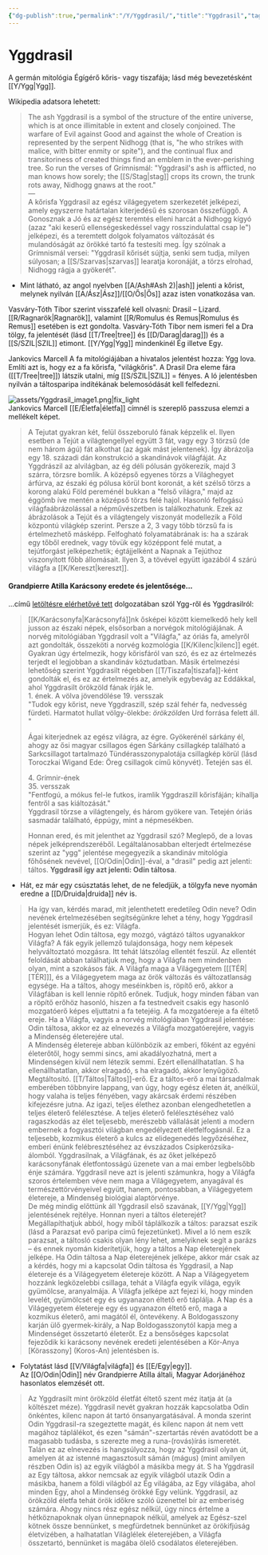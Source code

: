 ```yaml
---
{"dg-publish":true,"permalink":"/Y/Yggdrasil/","title":"Yggdrasil","tags":["Englishtexttranslated"],"created":"2024-01-02T06:47","updated":"2025-09-24T13:51"}
---
```



# Yggdrasil

A germán mitológia Égígérő kőris- vagy tiszafája; lásd még bevezetésként [[Y/Ygg\|Ygg]].  

Wikipedia adatsora lehetett:  
> The ash Yggdrasil is a symbol of the structure of the entire universe, which is at once illimitable in extent and closely conjoined. The warfare of Evil against Good and against the whole of Creation is represented by the serpent Nidhogg (that is, "he who strikes with malice, with bitter enmity or spite"), and the continual flux and transitoriness of created things find an emblem in the ever-perishing tree. So run the verses of Grímnismál: "Yggdrasil's ash is afflicted, no man knows how sorely; the [[S/Stag\|stag]] crops its crown, the trunk rots away, Nidhogg gnaws at the root."  
> —  
> A kőrisfa Yggdrasil az egész világegyetem szerkezetét jelképezi, amely egyszerre határtalan kiterjedésű és szorosan összefüggő. A Gonosznak a Jó és az egész teremtés elleni harcát a Nidhogg kígyó (azaz "aki keserű ellenségeskedéssel vagy rosszindulattal csap le") jelképezi, és a teremtett dolgok folyamatos változását és mulandóságát az örökké tartó fa testesíti meg. Így szólnak a Grímnismál versei: "Yggdrasil kőrisét sújtja, senki sem tudja, milyen súlyosan; a [[S/Szarvas\|szarvas]] learatja koronáját, a törzs elrohad, Nidhogg rágja a gyökerét".  
- Mint látható, az angol nyelvben [[A/Ash#Ash 2)\|ash]] jelenti a kőrist, melynek nyilván [[A/Ász\|Ász]]/[[O/Ős\|Ős]] azaz isten vonatkozása van.  

Vasváry-Tóth Tibor szerint visszafelé kell olvasni: Drasil – Lizard. [[R/Ragnarök\|Ragnarök]], valamint [[R/Romulus és Remus\|Romulus és Remus]] esetében is ezt gondolta. Vasváry-Tóth Tibor nem ismeri fel a Dra tölgy, fa jelentését (lásd [[T/Tree\|tree]] és [[D/Darag\|darag]]) és a [[S/SZIL\|SZIL]] etimont. [[Y/Ygg\|Ygg]] mindenkinél Ég illetve Egy.  

Jankovics Marcell A fa mitológiájában a hivatalos jelentést hozza: Ygg lova. Említi azt is, hogy ez a fa kőrisfa, "világkőris". A Drasil Dra eleme fára ([[T/Tree\|tree]]) látszik utalni, míg [[S/SZIL\|SZIL]] = fényes. A ló jelentésben nyilván a táltosparipa indítékának belemosódását kell felfedezni.  

![assets/Yggdrasil_image1.png|fix_light](/img/user/Y/assets/Yggdrasil_image1.png)  
Jankovics Marcell [[E/Életfa\|életfa]] címnél is szereplő passzusa elemzi a mellékelt képet.  
> A Tejutat gyakran két, felül összeboruló fának képzelik el. Ilyen esetben a Tejút a világtengellyel együtt 3 fát, vagy egy 3 törzsű (de nem három ágú) fát alkothat (az ágak mást jelentenek). Így ábrázolja egy 18. századi dán konstrukció a skandinávok világfáját. Az Yggdrászil az alvilágban, az ég déli pólusán gyökerezik, majd 3 szárra, törzsre bomlik. A középső egyenes törzs a Világhegyet árfúrva, az északi ég pólusa körül bont koronát, a két szélső törzs a korong alakú Föld pereménél bukkan a "felső világra," majd az éggömb íve mentén a középső törzs felé hajol. Hasonló felfogású világfaábrázolással a népművészetben is találkozhatunk. Ezek az ábrázolások a Tejút és a világtengely viszonyát modellezik a Föld központú világkép szerint. Persze a 2, 3 vagy több törzsű fa is értelmezhető másképp. Felfogható folyamatábrának is: ha a szárak egy tőből erednek, vagy tövük egy középpont felé mutat, a tejútforgást jelképezhetik; égtájjelként a Napnak a Tejúthoz viszonyított főbb állomásait. Ilyen 3, a tövével együtt igazából 4 szárú világfa a [[K/Kereszt\|kereszt]].  

#### Grandpierre Atilla Karácsony eredete és jelentősége...

...című [letöltésre elérhetővé tett](https://mega.nz/file/pzNzhKJB#KXz_bvQtrp_QYzmqFqWwIpf4TSn31z4Fn4bUVLJ8jpA) dolgozatában szól Ygg-ről és Yggdrasilról:  
> [[K/Karácsonyfa\|Karácsonyfá]]nk ősképei között kiemelkedő hely kell jusson az északi népek, elsősorban a norvégok mitológiájának. A norvég mitológiában Yggdrasil volt a "Világfa," az óriás fa, amelyről azt gondolták, összeköti a norvég kozmológia [[K/Kilenc\|kilenc]] egét. Gyakran úgy értelmezik, hogy kőrisfáról van szó, és ez az értelmezés terjedt el legjobban a skandináv köztudatban. Másik értelmezési lehetőség szerint Yggdrasilt régebben [[T/Tiszafa\|tiszafa]]-ként gondolták el, és ez az értelmezés az, amelyik egybevág az Eddákkal, ahol Yggdrasilt örökzöld fának írják le.  
> 1\. ének. A völva jövendölése
> 19\. versszak  
> "Tudok egy kőrist, neve Yggdraszill, szép szál fehér fa, nedvesség fürdeti. Harmatot hullat völgy-ölekbe: *örökzöld*en Urd forrása felett áll. "  
>
> Ágai kiterjednek az egész világra, az égre. Gyökerénél sárkány él, ahogy az ősi magyar csillagos égen Sárkány csillagkép található a Sarkcsillagot tartalmazó Tündérasszonypalotája csillagkép körül (lásd Toroczkai Wigand Ede: Öreg csillagok című könyvét). Tetején sas él.  
>
> 4\. Grímnir-ének  
> 35\. versszak  
> "Fentfogú, a mókus fel-le futkos, iramlik Yggdraszill kőrisfáján; kihallja fentről a sas kiáltozását."  
> Yggdrasil törzse a világtengely, és három gyökere van. Tetején óriás sasmadár található, éppúgy, mint a népmesékben.  
>
> Honnan ered, és mit jelenthet az Yggdrasil szó? Meglepő, de a lovas népek jelképrendszeréből. Legáltalánosabban elterjedt értelmezése szerint az "ygg" jelentése megegyezik a skandináv mitológia főhősének nevével, [[O/Odin\|Odin]]-éval, a "drasil" pedig azt jelenti: táltos. **Yggdrasil így azt jelenti: Odin táltosa**.  
- Hát, ez már egy csúsztatás lehet, de ne feledjük, a tölgyfa neve nyomán eredne a [[D/Druida\|druida]] név is.

> Ha így van, kérdés marad, mit jelenthetett eredetileg Odin neve? Odin nevének értelmezésében segítségünkre lehet a tény, hogy Yggdrasil jelentését ismerjük, és ez: Világfa.  
> Hogyan lehet Odin táltosa, egy mozgó, vágtázó táltos ugyanakkor Világfa? A fák egyik jellemző tulajdonsága, hogy nem képesek helyváltoztató mozgásra. Itt tehát látszólag ellentét feszül. Az ellentét feloldását abban találhatjuk meg, hogy a Világfa nem mindenben olyan, mint a szokásos fák. A Világfa maga a Világegyetem \[[[TÉR\|[TÉR]]\], és a Világegyetem maga az örök változás és változatlanság egysége. Ha a táltos, ahogy meséinkben is, röpítő erő, akkor a Világfában is kell lennie röpítő erőnek. Tudjuk, hogy minden fában van a röpítő erőhöz hasonló, hiszen a fa testnedveit csakis egy hasonló mozgatóerő képes eljuttatni a fa tetejéig. A fa mozgatóereje a fa éltető ereje. Ha a Világfa, vagyis a norvég mitológiában Yggdrasil jelentése: Odin táltosa, akkor ez az elnevezés a Világfa mozgatóerejére, vagyis a Mindenség életerejére utal.  
> A Mindenség életereje abban különbözik az emberi, főként az egyéni életerőtől, hogy semmi sincs, ami akadályozhatná, mert a Mindenségen kívül nem létezik semmi. Ezért ellenállhatatlan. S ha ellenállhatatlan, akkor elragadó, s ha elragadó, akkor lenyűgöző. Megtáltosító. [[T/Táltos\|Táltos]]-erő. Ez a táltos-erő a mai társadalmak emberében többnyire lappang, van úgy, hogy egész életen át, anélkül, hogy valaha is teljes fényében, vagy akárcsak érdemi részében kifejezésre jutna. Az igazi, teljes élethez azonban elengedhetetlen a teljes életerő felélesztése. A teljes életerő felélesztéséhez való ragaszkodás az élet teljesebb, merészebb vállalását jelenti a modern embernek a fogyasztói világban engedélyezett életfelfogásnál. Ez a teljesebb, kozmikus életerő a kulcs az elidegenedés legyőzéséhez, emberi énünk felébresztéséhez az évszázados Csipkerózsika-álomból. Yggdrasilnak, a Világfának, és az őket jelképező karácsonyfának életfontosságú üzenete van a mai ember legbelsőbb énje számára. Yggdrasil neve azt is jelenti számunkra, hogy a Világfa szoros értelemben véve nem maga a Világegyetem, anyagával és természettörvényeivel együtt, hanem, pontosabban, a Világegyetem életereje, a Mindenség biológiai alaptörvénye.  
> De még mindig előttünk áll Yggdrasil első szavának, [[Y/Ygg\|Ygg]] jelentésének rejtélye. Honnan nyeri a táltos életerejét? Megállapíthatjuk abból, hogy miből táplálkozik a táltos: parazsat eszik (lásd a Parazsat evő paripa című fejezetünket). Mivel a ló nem eszik parazsat, a táltosló csakis olyan lény lehet, amelyiknek segít a parázs – és ennek nyomán kiderítetjük, hogy a táltos a Nap életerejének jelképe. Ha Odin táltosa a Nap életerejének jelképe, akkor már csak az a kérdés, hogy mi a kapcsolat Odin táltosa és Yggdrasil, a Nap életereje és a Világegyetem életereje között. A Nap a Világegyetem hozzánk legközelebbi csillaga, tehát a Világfa egyik világa, egyik gyümölcse, aranyalmája. A Világfa jelképe azt fejezi ki, hogy minden levelét, gyümölcsét egy és ugyanazon éltető erő táplálja. A Nap és a Világegyetem életereje egy és ugyanazon éltető erő, maga a kozmikus életerő, ami magától él, öntevékeny. A Boldogasszony karján ülő gyermek-király, a Nap Boldogasszonytól kapja meg a Mindenséget összetartó életerőt. Ez a bensőséges kapcsolat fejeződik ki karácsony nevének eredeti jelentésében a Kör-Anya \[Körasszony\] (Koros-An) jelentésben is.  
- Folytatást lásd [[V/Világfa\|világfa]] és [[E/Egy\|egy]].  
Az [[O/Odin\|Odin]] név Grandpierre Atilla általi, Magyar Adorjánéhoz hasonlatos elemzését ott.  

> Az Yggdrasilt mint örökzöld életfát éltető szent méz itatja át (a költészet méze). Yggdrasil nevét gyakran hozzák kapcsolatba Odin önkéntes, kilenc napon át tartó önsanyargatásával. A monda szerint Odin Yggdrasil-ra szegeztette magát, és kilenc napon át nem vett magához táplálékot, és ezen "sámán"-szertartás révén avatódott be a magasabb tudásba, s szerezte meg a runa-(rovás)írás ismeretét. Talán ez az elnevezés is hangsúlyozza, hogy az Yggdrasil olyan út, amelyen át az istenné magasztosult sámán (mágus) (mint amilyen részben Odin is) az egyik világból a másikba megy át. S ha Yggdrasil az Egy táltosa, akkor nemcsak az egyik világból utazik Odin a másikba, hanem a földi világból az Ég világába, az Egy világába, ahol minden Egy, ahol a Mindenség örökké Egy velünk. Yggdrasil, az örökzöld életfa tehát örök időkre szóló üzenettel bír az emberiség számára. Ahogy nincs rész egész nélkül, úgy nincs értelme a hétköznapoknak olyan ünnepnapok nélkül, amelyek az Egész-szel kötnek össze bennünket, s megfürdetnek bennünket az örökifjúság életvizében, a halhatatlan Világlélek életerejében, a Világfa összetartó, bennünket is magába ölelő csodálatos életerejében.  